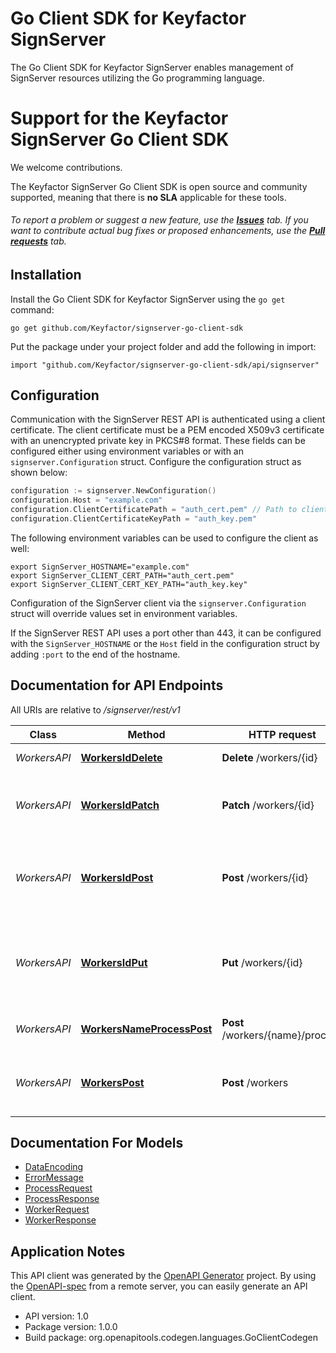 # Go Client SDK for Keyfactor SignServer

The Go Client SDK for Keyfactor SignServer enables management of SignServer resources utilizing the Go programming language.

# Support for the Keyfactor SignServer Go Client SDK
We welcome contributions.

The Keyfactor SignServer Go Client SDK is open source and community supported, meaning that there is **no SLA** applicable for these tools.

###### To report a problem or suggest a new feature, use the **[Issues](../../issues)** tab. If you want to contribute actual bug fixes or proposed enhancements, use the **[Pull requests](../../pulls)** tab.

## Installation

Install the Go Client SDK for Keyfactor SignServer using the `go get` command:

```shell
go get github.com/Keyfactor/signserver-go-client-sdk
```

Put the package under your project folder and add the following in import:

```golang
import "github.com/Keyfactor/signserver-go-client-sdk/api/signserver"
```

## Configuration

Communication with the SignServer REST API is authenticated using a client certificate. The client certificate
must be a PEM encoded X509v3 certificate with an unencrypted private key in PKCS#8 format. These fields can
be configured either using environment variables or with an `signserver.Configuration` struct. Configure
the configuration struct as shown below:

```go
configuration := signserver.NewConfiguration()
configuration.Host = "example.com"
configuration.ClientCertificatePath = "auth_cert.pem" // Path to client certificate. The private key can be in the same file or in a file specified by the ClientCertificateKeyPath
configuration.ClientCertificateKeyPath = "auth_key.pem"
```

The following environment variables can be used to configure the client as well:
```shell
export SignServer_HOSTNAME="example.com"
export SignServer_CLIENT_CERT_PATH="auth_cert.pem"
export SignServer_CLIENT_CERT_KEY_PATH="auth_key.key"
```

Configuration of the SignServer client via the `signserver.Configuration` struct will override values set in environment variables.

If the SignServer REST API uses a port other than 443, it can be configured with the `SignServer_HOSTNAME` or the `Host` field in the configuration struct by
adding `:port` to the end of the hostname.

## Documentation for API Endpoints

All URIs are relative to */signserver/rest/v1*

Class | Method | HTTP request | Description
------------ | ------------- | ------------- | -------------
*WorkersAPI* | [**WorkersIdDelete**](docs/WorkersAPI.md#workersiddelete) | **Delete** /workers/{id} | Removing worker
*WorkersAPI* | [**WorkersIdPatch**](docs/WorkersAPI.md#workersidpatch) | **Patch** /workers/{id} | Submit data for update and delete worker properties
*WorkersAPI* | [**WorkersIdPost**](docs/WorkersAPI.md#workersidpost) | **Post** /workers/{id} | Submit data for adding a new worker from multiple properties
*WorkersAPI* | [**WorkersIdPut**](docs/WorkersAPI.md#workersidput) | **Put** /workers/{id} | Submit data for replace worker properties with the new properties
*WorkersAPI* | [**WorkersNameProcessPost**](docs/WorkersAPI.md#workersnameprocesspost) | **Post** /workers/{name}/process | Submit data for processing
*WorkersAPI* | [**WorkersPost**](docs/WorkersAPI.md#workerspost) | **Post** /workers | Create a new worker given a list of properties


## Documentation For Models

 - [DataEncoding](docs/DataEncoding.md)
 - [ErrorMessage](docs/ErrorMessage.md)
 - [ProcessRequest](docs/ProcessRequest.md)
 - [ProcessResponse](docs/ProcessResponse.md)
 - [WorkerRequest](docs/WorkerRequest.md)
 - [WorkerResponse](docs/WorkerResponse.md)


## Application Notes
This API client was generated by the [OpenAPI Generator](https://openapi-generator.tech) project.  By using the [OpenAPI-spec](https://www.openapis.org/) from a remote server, you can easily generate an API client.

- API version: 1.0
- Package version: 1.0.0
- Build package: org.openapitools.codegen.languages.GoClientCodegen
